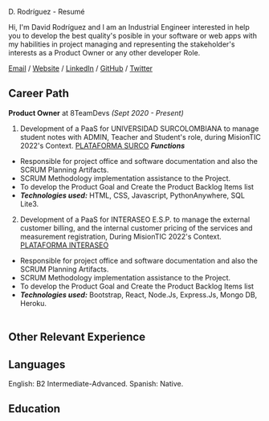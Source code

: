 D. Rodríguez - Resumé

Hi, I'm David Rodríguez and I am an Industrial Engineer interested in help you to develop the best quality's posible in your software or web apps with my habilities in project managing and representing the stakeholder's interests as a Product Owner or any other developer Role.

[Email](mailto:david.rodriguez5@correo.uis.edu.co) / [Website](https://daviddearies.wixsite.com/elposthueco/quienes-somos) / [LinkedIn](https://www.linkedin.com/in/drodriguezingenieria/) / [GitHub](https://github.com/ManuelSerrano92) / [Twitter](https://twitter.com/HuecoPost)


## Career Path

**Product Owner** at 8TeamDevs _(Sept 2020 - Present)_ <br>
1) Development of a PaaS for UNIVERSIDAD SURCOLOMBIANA to manage student notes with ADMIN, Teacher and Student's role, during MisionTIC 2022's Context. [PLATAFORMA SURCO](https://rb.gy/brwnro)
  **_Functions_**
  - Responsible for project office and software documentation and also the SCRUM Planning Artifacts.
  - SCRUM Methodology implementation assistance to the Project.
  - To develop the Product Goal and Create the Product Backlog Items list
  - **_Technologies used:_** HTML, CSS, Javascript, PythonAnywhere, SQL Lite3.
  
2) Development of a PaaS for INTERASEO E.S.P. to manage the external customer billing, and the internal customer pricing of the services and measurement registration, During MisionTIC 2022's Context. [PLATAFORMA INTERASEO](https://interaseo.herokuapp.com/)
  - Responsible for project office and software documentation and also the SCRUM Planning Artifacts.
  - SCRUM Methodology implementation assistance to the Project.
  - To develop the Product Goal and Create the Product Backlog Items list
  - **_Technologies used:_** Bootstrap, React, Node.Js, Express.Js, Mongo DB, Heroku.
<br><br>

## Other Relevant Experience

## Languages

English: B2 Intermediate-Advanced.
Spanish: Native.

## Education
